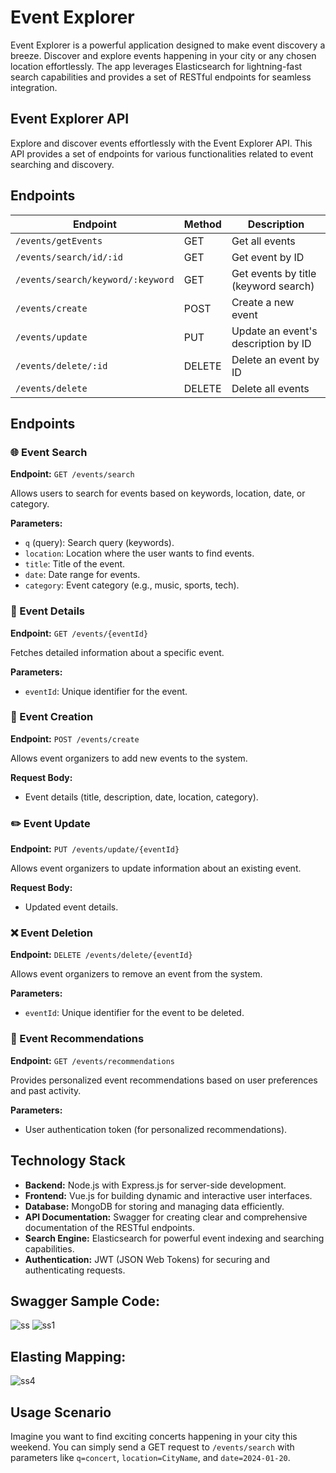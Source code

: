 # Event Explorer

Event Explorer is a powerful application designed to make event discovery a breeze. Discover and explore events happening in your city or any chosen location effortlessly. The app leverages Elasticsearch for lightning-fast search capabilities and provides a set of RESTful endpoints for seamless integration.

## Event Explorer API

Explore and discover events effortlessly with the Event Explorer API. This API provides a set of endpoints for various functionalities related to event searching and discovery.


## Endpoints

| Endpoint                                 | Method | Description                                               |
| ---------------------------------------- | ------ | --------------------------------------------------------- |
| `/events/getEvents`                      | GET    | Get all events                                            |
| `/events/search/id/:id`                  | GET    | Get event by ID                                           |
| `/events/search/keyword/:keyword`        | GET    | Get events by title (keyword search)                      |
| `/events/create`                         | POST   | Create a new event                                        |
| `/events/update`                         | PUT    | Update an event's description by ID                       |
| `/events/delete/:id`                     | DELETE | Delete an event by ID                                     |
| `/events/delete`                         | DELETE | Delete all events                                         |

## Endpoints

### 🌐 Event Search

**Endpoint:** `GET /events/search`

Allows users to search for events based on keywords, location, date, or category.

**Parameters:**

- `q` (query): Search query (keywords).
- `location`: Location where the user wants to find events.
- `title`: Title of the event.
- `date`: Date range for events.
- `category`: Event category (e.g., music, sports, tech).

### 🎫 Event Details

**Endpoint:** `GET /events/{eventId}`

Fetches detailed information about a specific event.

**Parameters:**

- `eventId`: Unique identifier for the event.

### 📅 Event Creation

**Endpoint:** `POST /events/create`

Allows event organizers to add new events to the system.

**Request Body:**

- Event details (title, description, date, location, category).

### ✏️ Event Update

**Endpoint:** `PUT /events/update/{eventId}`

Allows event organizers to update information about an existing event.

**Request Body:**

- Updated event details.

### ❌ Event Deletion

**Endpoint:** `DELETE /events/delete/{eventId}`

Allows event organizers to remove an event from the system.

**Parameters:**

- `eventId`: Unique identifier for the event to be deleted.

### 🎉 Event Recommendations

**Endpoint:** `GET /events/recommendations`

Provides personalized event recommendations based on user preferences and past activity.

**Parameters:**

- User authentication token (for personalized recommendations).

## Technology Stack

- **Backend:** Node.js with Express.js for server-side development.
- **Frontend:** Vue.js for building dynamic and interactive user interfaces.
- **Database:** MongoDB for storing and managing data efficiently.
- **API Documentation:** Swagger for creating clear and comprehensive documentation of the RESTful endpoints.
- **Search Engine:** Elasticsearch for powerful event indexing and searching capabilities.
- **Authentication:** JWT (JSON Web Tokens) for securing and authenticating requests.
## Swagger Sample Code:
![ss](https://github.com/razvanandreibratu/EventExplorer/assets/108679928/5c1caff7-b150-420e-b1ba-8fbfe7343319)
![ss1](https://github.com/razvanandreibratu/EventExplorer/assets/108679928/17bddcb9-aed7-497d-abe6-982dae940a4f)

## Elasting Mapping:
![ss4](https://github.com/razvanandreibratu/EventExplorer/assets/108679928/558e1ad3-3e1c-46d5-a83f-807dc13f20f6)

## Usage Scenario

Imagine you want to find exciting concerts happening in your city this weekend. You can simply send a GET request to `/events/search` with parameters like `q=concert`, `location=CityName`, and `date=2024-01-20`.

